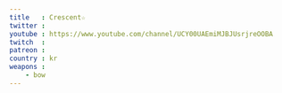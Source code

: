 ```yaml
---
title   : Crescent☆
twitter :
youtube : https://www.youtube.com/channel/UCY00UAEmiMJBJUsrjreOOBA
twitch  :
patreon :
country : kr
weapons :
    - bow
---
```

